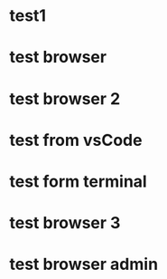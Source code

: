 # test1
# test browser
# test browser 2
# test from vsCode
# test form terminal
# test browser 3
# test browser admin
